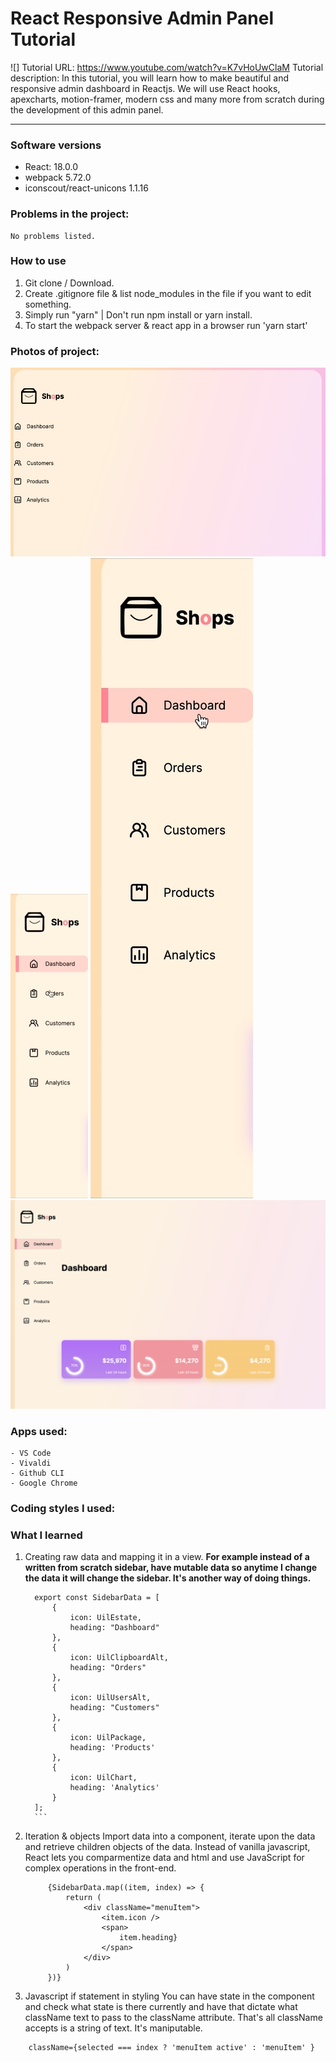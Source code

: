 # React Responsive Admin Panel Tutorial
![]
Tutorial URL: https://www.youtube.com/watch?v=K7vHoUwClaM
Tutorial description: In this tutorial, you will learn how to make beautiful and responsive admin dashboard in Reactjs. We will use React hooks, apexcharts, motion-framer, modern css and many more from scratch during the development of this admin panel.

___________

### Software versions
 - React: 18.0.0
 - webpack 5.72.0
 - iconscout/react-unicons 1.1.16

### Problems in the project:
    No problems listed.

### How to use
1. Git clone / Download.
2. Create .gitignore file & list node_modules in the file if you want to edit something.
3. Simply run "yarn" | Don't run npm install or yarn install.
4. To start the webpack server & react app in a browser run 'yarn start'



### Photos of project:
![29 minutes into the tutorial](/public/images/beginning_reactadminpanel.png)
![Apex chart transitions](/public/images/apexcharts.gif)
![Sidebar animation](/public/images/sidebar_gif.gif)
![Progressbar progress](/public/images/reactadminpanel_1.png)

### Apps used:
    - VS Code
    - Vivaldi
    - Github CLI
    - Google Chrome

### Coding styles I used:

### What I learned
1. Creating raw data and mapping it in a view.
 **For example instead of a written from scratch sidebar, have mutable data so anytime I change the data it will change the sidebar. It's another way of doing things.**
      ```
        export const SidebarData = [
            {
                icon: UilEstate,
                heading: "Dashboard"
            },
            {
                icon: UilClipboardAlt,
                heading: "Orders"
            },
            {
                icon: UilUsersAlt,
                heading: "Customers"
            },
            {
                icon: UilPackage,
                heading: 'Products'
            },
            {
                icon: UilChart,
                heading: 'Analytics'
            }
        ];
        ```
2. Iteration & objects
Import data into a component, iterate upon the data and retrieve children objects of the data. Instead of vanilla javascript, React lets you comparmentize data and html and use JavaScript for complex operations in the front-end.
   ```
        {SidebarData.map((item, index) => {
            return (
                <div className="menuItem">
                    <item.icon />
                    <span>
                        item.heading}
                    </span>
                </div>
            )
        })}
    ```
3. Javascript if statement in styling
You can have state in the component and check what state is there currently and have that dictate what className text to pass to the className attribute. That's all className accepts is a string of text. It's maniputable.

```
    className={selected === index ? 'menuItem active' : 'menuItem' }
```